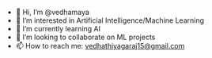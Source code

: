 - 👋 Hi, I’m @vedhamaya
- 👀 I’m interested in Artificial Intelligence/Machine Learning
- 🌱 I’m currently learning AI
- 💞️ I’m looking to collaborate on ML projects
- 📫 How to reach me: vedhathiyagaraj15@gmail.com

<!---
vedhamaya/vedhamaya is a ✨ special ✨ repository because its `README.md` (this file) appears on your GitHub profile.
You can click the Preview link to take a look at your changes.
--->
